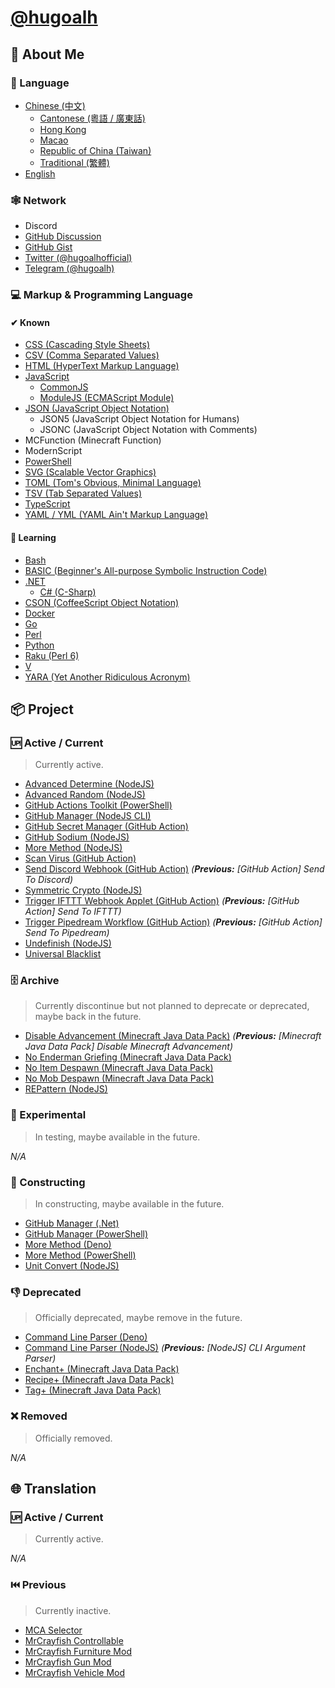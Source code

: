 # [@hugoalh](https://github.com/hugoalh)

## 👤 About Me

### 💬 Language

- [Chinese (中文)](https://en.wikipedia.org/wiki/Chinese_language)
  - [Cantonese (粵語 / 廣東話)](https://en.wikipedia.org/wiki/Cantonese)
  - [Hong Kong](https://en.wikipedia.org/wiki/Hong_Kong)
  - [Macao](https://en.wikipedia.org/wiki/Macau)
  - [Republic of China (Taiwan)](https://en.wikipedia.org/wiki/Taiwan)
  - [Traditional (繁體)](https://en.wikipedia.org/wiki/Traditional_Chinese_characters)
- [English](https://en.wikipedia.org/wiki/English_language)

### 🕸 Network

- Discord
- [GitHub Discussion](https://github.com/hugoalh/hugoalh/discussions)
- [GitHub Gist](https://gist.github.com/hugoalh)
- [Twitter (@hugoalhofficial)](https://twitter.com/hugoalhofficial)
- [Telegram (@hugoalh)](https://t.me/hugoalh)

### 💻 Markup & Programming Language

#### ✔ Known

- [CSS (Cascading Style Sheets)](https://en.wikipedia.org/wiki/CSS)
- [CSV (Comma Separated Values)](https://en.wikipedia.org/wiki/Comma-separated_values)
- [HTML (HyperText Markup Language)](https://en.wikipedia.org/wiki/HTML)
- [JavaScript](https://en.wikipedia.org/wiki/JavaScript)
  - [CommonJS](https://en.wikipedia.org/wiki/CommonJS)
  - [ModuleJS (ECMAScript Module)](https://en.wikipedia.org/wiki/ECMAScript#6th_Edition_%E2%80%93_ECMAScript_2015)
- [JSON (JavaScript Object Notation)](https://en.wikipedia.org/wiki/JSON)
  - JSON5 (JavaScript Object Notation for Humans)
  - JSONC (JavaScript Object Notation with Comments)
- MCFunction (Minecraft Function)
- ModernScript
- [PowerShell](https://en.wikipedia.org/wiki/PowerShell)
- [SVG (Scalable Vector Graphics)](https://en.wikipedia.org/wiki/Scalable_Vector_Graphics)
- [TOML (Tom's Obvious, Minimal Language)](https://en.wikipedia.org/wiki/TOML)
- [TSV (Tab Separated Values)](https://en.wikipedia.org/wiki/Tab-separated_values)
- [TypeScript](https://en.wikipedia.org/wiki/TypeScript)
- [YAML / YML (YAML Ain't Markup Language)](https://en.wikipedia.org/wiki/YAML)

#### 📖 Learning

- [Bash](https://en.wikipedia.org/wiki/Bash_(Unix_shell))
- [BASIC (Beginner's All-purpose Symbolic Instruction Code)](https://en.wikipedia.org/wiki/BASIC)
- [.NET](https://en.wikipedia.org/wiki/.NET)
  - [C# (C-Sharp)](https://en.wikipedia.org/wiki/C_Sharp_(programming_language))
- [CSON (CoffeeScript Object Notation)](https://en.wikipedia.org/wiki/CoffeeScript)
- [Docker](https://en.wikipedia.org/wiki/Docker_(software))
- [Go](https://en.wikipedia.org/wiki/Go_(programming_language))
- [Perl](https://en.wikipedia.org/wiki/Perl)
- [Python](https://en.wikipedia.org/wiki/Python_(programming_language))
- [Raku (Perl 6)](https://en.wikipedia.org/wiki/Raku_(programming_language))
- [V](https://vlang.io)
- [YARA (Yet Another Ridiculous Acronym)](https://en.wikipedia.org/wiki/YARA)

## 📦 Project

### 🆙 Active / Current

> Currently active.

- [Advanced Determine (NodeJS)](https://github.com/hugoalh-studio/advanced-determine-nodejs)
- [Advanced Random (NodeJS)](https://github.com/hugoalh-studio/advanced-random-nodejs)
- [GitHub Actions Toolkit (PowerShell)](https://github.com/hugoalh-studio/ghactions-toolkit-powershell)
- [GitHub Manager (NodeJS CLI)](https://github.com/hugoalh-studio/github-manager-nodejscli)
- [GitHub Secret Manager (GitHub Action)](https://github.com/hugoalh/github-secret-manager-ghaction)
- [GitHub Sodium (NodeJS)](https://github.com/hugoalh-studio/github-sodium-nodejs)
- [More Method (NodeJS)](https://github.com/hugoalh-studio/more-method-nodejs)
- [Scan Virus (GitHub Action)](https://github.com/hugoalh/scan-virus-ghaction)
- [Send Discord Webhook (GitHub Action)](https://github.com/hugoalh/send-discord-webhook-ghaction) *(**Previous:** \[GitHub Action\] Send To Discord)*
- [Symmetric Crypto (NodeJS)](https://github.com/hugoalh-studio/symmetric-crypto-nodejs)
- [Trigger IFTTT Webhook Applet (GitHub Action)](https://github.com/hugoalh/trigger-ifttt-webhook-applet-ghaction) *(**Previous:** \[GitHub Action\] Send To IFTTT)*
- [Trigger Pipedream Workflow (GitHub Action)](https://github.com/hugoalh/trigger-pipedream-workflow-ghaction) *(**Previous:** \[GitHub Action\] Send To Pipedream)*
- [Undefinish (NodeJS)](https://github.com/hugoalh-studio/undefinish-nodejs)
- [Universal Blacklist](https://github.com/hugoalh-studio/universal-blacklist)

### 🗄 Archive

> Currently discontinue but not planned to deprecate or deprecated, maybe back in the future.

- [Disable Advancement (Minecraft Java Data Pack)](https://github.com/hugoalh-studio/disable-advancement-mcjdp) *(**Previous:** \[Minecraft Java Data Pack\] Disable Minecraft Advancement)*
- [No Enderman Griefing (Minecraft Java Data Pack)](https://github.com/hugoalh-studio/no-enderman-griefing-mcjdp)
- [No Item Despawn (Minecraft Java Data Pack)](https://github.com/hugoalh-studio/no-item-despawn-mcjdp)
- [No Mob Despawn (Minecraft Java Data Pack)](https://github.com/hugoalh-studio/no-mob-despawn-mcjdp)
- [REPattern (NodeJS)](https://github.com/hugoalh-studio/repattern-nodejs)

### 🧪 Experimental

> In testing, maybe available in the future.

*N/A*

### 🚧 Constructing

> In constructing, maybe available in the future.

- [GitHub Manager (.Net)](https://github.com/hugoalh-studio/github-manager-dotnet)
- [GitHub Manager (PowerShell)](https://github.com/hugoalh-studio/github-manager-powershell)
- [More Method (Deno)](https://github.com/hugoalh-studio/more-method-deno)
- [More Method (PowerShell)](https://github.com/hugoalh-studio/more-method-powershell)
- [Unit Convert (NodeJS)](https://github.com/hugoalh-studio/unit-convert-nodejs)

### 👎 Deprecated

> Officially deprecated, maybe remove in the future.

- [Command Line Parser (Deno)](https://github.com/hugoalh-studio/command-line-parser-deno)
- [Command Line Parser (NodeJS)](https://github.com/hugoalh-studio/command-line-parser-nodejs) *(**Previous:** \[NodeJS\] CLI Argument Parser)*
- [Enchant+ (Minecraft Java Data Pack)](https://github.com/hugoalh-studio/enchant-plus-mcjdp)
- [Recipe+ (Minecraft Java Data Pack)](https://github.com/hugoalh-studio/recipe-plus-mcjdp)
- [Tag+ (Minecraft Java Data Pack)](https://github.com/hugoalh-studio/tag-plus-mcjdp)

### ❌ Removed

> Officially removed.

*N/A*

## 🌐 Translation

### 🆙 Active / Current

> Currently active.

*N/A*

### ⏮️ Previous

> Currently inactive.

- [MCA Selector](https://github.com/Querz/mcaselector)
- [MrCrayfish Controllable](https://github.com/MrCrayfish/Controllable)
- [MrCrayfish Furniture Mod](https://github.com/MrCrayfish/MrCrayfishFurnitureMod)
- [MrCrayfish Gun Mod](https://github.com/MrCrayfish/MrCrayfishGunMod)
- [MrCrayfish Vehicle Mod](https://github.com/MrCrayfish/MrCrayfishVehicleMod)
